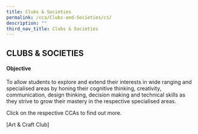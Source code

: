 ```yaml
---
title: Clubs & Societies
permalink: /cca/Clubs-and-Societies/cs/
description: ""
third_nav_title: Clubs & Societies
---
```

## CLUBS & SOCIETIES

#### Objective

To allow students to explore and extend their interests in wide ranging and specialised areas by honing their cognitive thinking, creativity, communication, design thinking, decision making and technical skills as they strive to grow their mastery in the respective specialised areas.

Click on the respective CCAs to find out more.

[Art & Craft Club]